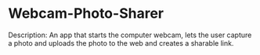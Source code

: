 # Webcam-Photo-Sharer
Description: An app that starts the computer webcam, lets the user capture a photo
and uploads the photo to the web and creates a sharable link.

